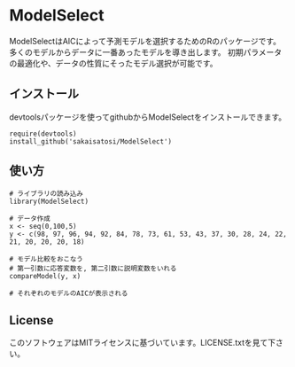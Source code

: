 # ModelSelect
ModelSelectはAICによって予測モデルを選択するためのRのパッケージです。
多くのモデルからデータに一番あったモデルを導き出します。
初期パラメータの最適化や、データの性質にそったモデル選択が可能です。

## インストール
devtoolsパッケージを使ってgithubからModelSelectをインストールできます。

```
require(devtools)
install_github('sakaisatosi/ModelSelect')
```

## 使い方


```
# ライブラリの読み込み
library(ModelSelect)

# データ作成
x <- seq(0,100,5)
y <- c(98, 97, 96, 94, 92, 84, 78, 73, 61, 53, 43, 37, 30, 28, 24, 22, 21, 20, 20, 20, 18)

# モデル比較をおこなう
# 第一引数に応答変数を, 第二引数に説明変数をいれる
compareModel(y, x)

# それぞれのモデルのAICが表示される
```

## License
このソフトウェアはMITライセンスに基づいています。LICENSE.txtを見て下さい。
